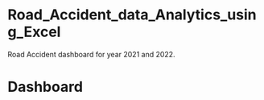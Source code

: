 # Road_Accident_data_Analytics_using_Excel
Road Accident dashboard for year 2021 and 2022.
# Dashboard

